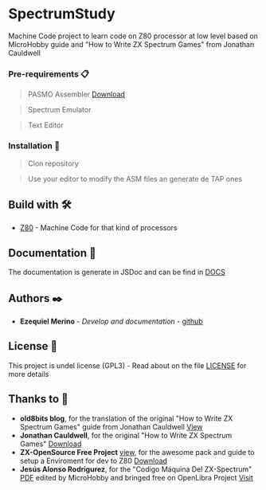 # SpectrumStudy
Machine Code project to learn code on Z80 processor at low level based on MicroHobby guide and "How to Write ZX Spectrum Games" from Jonathan Cauldwell

### Pre-requirements 📋
> PASMO Assembler [Download](https://pasmo.speccy.org/)

> Spectrum Emulator

> Text Editor

### Installation 🔧
> Clon repository

> Use your editor to modify the ASM files an generate de TAP ones

## Build with 🛠️

* [Z80](hhttps://es.wikipedia.org/wiki/Zilog_Z80) - Machine Code for that kind of processors


## Documentation 📄

The documentation is generate in JSDoc and can be find in [DOCS](docs/index.html)

## Authors ✒️

* **Ezequiel Merino** - *Develop and documentation* - [github](https://github.com/merinocabreraezequiel)

## License 📄

This project is undel license (GPL3) - Read about on the file [LICENSE](LICENSE) for more details

## Thanks to 🎁

* **old8bits blog**, for the translation of the original "How to Write ZX Spectrum Games" guide from Jonathan Cauldwell [View](http://old8bits.blogspot.com/2016/04/como-escribir-juegos-para-el-zx_12.html)
* **Jonathan Cauldwell**, for the original "How to Write ZX Spectrum Games" [Download](https://jonathan-cauldwell.itch.io/how-to-write-spectrum-games)
* **ZX-OpenSource Free Project** [view](https://calentamientoglobalacelerado.net/ZXopensource/), for the awesome pack and guide to setup a Enviroment for dev to Z80 [Download](http://www.abcdatos.com/programa/devasm-z80-kit-completo-de-desarrollo.html)
* **Jesús Alonso Rodrigurez**, for the "Codigo Máquina Del ZX-Spectrum" [PDF](https://openlibra.com/es/book/codigo-maquina-del-zx-spectrum) edited by MicroHobby and bringed free on OpenLibra Project [Visit](https://openlibra.com/es) 
